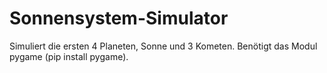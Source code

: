 # Sonnensystem-Simulator

Simuliert die ersten 4 Planeten, Sonne und 3 Kometen.
Benötigt das Modul pygame (pip install pygame).